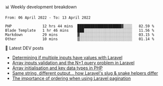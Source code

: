 📊 Weekly development breakdown
<!--START_SECTION:waka-->

```text
From: 06 April 2022 - To: 13 April 2022

PHP              12 hrs 44 mins  ████████████████████▓░░░░   82.59 %
Blade Template   1 hr 46 mins    ███░░░░░░░░░░░░░░░░░░░░░░   11.56 %
Markdown         29 mins         ▓░░░░░░░░░░░░░░░░░░░░░░░░   03.15 %
Other            10 mins         ▒░░░░░░░░░░░░░░░░░░░░░░░░   01.14 %
```

<!--END_SECTION:waka-->

📕 Latest DEV posts
<!-- BLOG-POST-LIST:START -->
- [Determining if multiple inputs have values with Laravel](https://dev.to/michaelvickersuk/determining-if-multiple-inputs-have-values-with-laravel-km6)
- [Array inputs validation and the N+1 query problem in Laravel](https://dev.to/michaelvickersuk/array-inputs-validation-and-the-n1-query-problem-in-laravel-2agb)
- [Array initialisation and key data types in PHP](https://dev.to/michaelvickersuk/array-initialisation-and-key-data-types-in-php-1e5b)
- [Same string, different output... how Laravel&#39;s slug &amp; snake helpers differ](https://dev.to/michaelvickersuk/same-string-different-output-how-laravels-slug-snake-helpers-differ-1ccj)
- [The importance of ordering when using Laravel pagination](https://dev.to/michaelvickersuk/the-importance-of-ordering-when-using-laravel-pagination-1e37)
<!-- BLOG-POST-LIST:END -->
